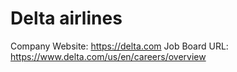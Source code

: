 # Delta airlines

Company Website: https://delta.com
Job Board URL: https://www.delta.com/us/en/careers/overview